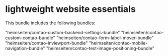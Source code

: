 # lightweight website essentials
This bundle includes the following bundles:

"heimseiten/contao-custom-backend-settings-bundle"
"heimseiten/contao-custom-contao-bundle"
"heimseiten/contao-form-label-mover-bundle"
"heimseiten/contao-inviewport-bundle"
"heimseiten/contao-mobile-navigation-bundle"
"heimseiten/contao-text-image-positioning-bundle"
